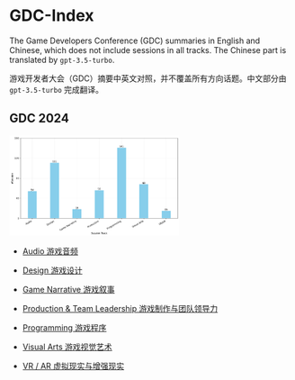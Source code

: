 # GDC-Index

The Game Developers Conference (GDC) summaries in English and Chinese, which does not include sessions in all tracks. The Chinese part is translated by `gpt-3.5-turbo`.

游戏开发者大会（GDC）摘要中英文对照，并不覆盖所有方向话题。中文部分由 `gpt-3.5-turbo` 完成翻译。

## GDC 2024

<img src="./assets/2024.png" alt="Your Image" style="width: 60%; height: auto;">

- [Audio 游戏音频](./2024/audio.md)

- [Design 游戏设计](./2024/design.md)

- [Game Narrative 游戏叙事](./2024/game-narrative.md)

- [Production & Team Leadership 游戏制作与团队领导力](./2024/production.md)

- [Programming 游戏程序](./2024/programming.md)

- [Visual Arts 游戏视觉艺术](./2024/visual-arts.md)

- [VR / AR 虚拟现实与增强现实](./2024/vr-ar.md)


